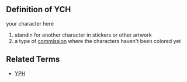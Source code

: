 ## Definition of YCH

your character here

1. standin for another character in stickers or other artwork
2. a type of [commission](./commission) where the characters haven't been colored yet

## Related Terms

- [YPH](./YPH)
